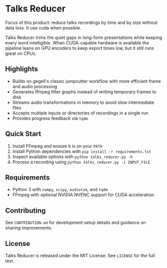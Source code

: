 # Talks Reducer
Focus of this product: reduce talks recordings by time and by size without data loss. It use cuda when possible.

Talks Reducer trims the quiet gaps in long-form presentations while keeping every word intelligible. When CUDA-capable hardware is available the pipeline leans on GPU encoders to keep export times low, but it still runs great on CPUs.

## Highlights
- Builds on gegell's classic jumpcutter workflow with more efficient frame and audio processing
- Generates ffmpeg filter graphs instead of writing temporary frames to disk
- Streams audio transformations in memory to avoid slow intermediate files
- Accepts multiple inputs or directories of recordings in a single run
- Provides progress feedback via `tqdm`

## Quick Start
1. Install FFmpeg and ensure it is on your `PATH`
2. Install Python dependencies with `pip install -r requirements.txt`
3. Inspect available options with `python talks_reducer.py -h`
4. Process a recording using `python talks_reducer.py -i INPUT_FILE`

## Requirements
- Python 3 with `numpy`, `scipy`, `audiotsm`, and `tqdm`
- FFmpeg with optional NVIDIA NVENC support for CUDA acceleration

## Contributing
See `CONTRIBUTION.md` for development setup details and guidance on sharing improvements.

## License
Talks Reducer is released under the MIT License. See `LICENSE` for the full text.
